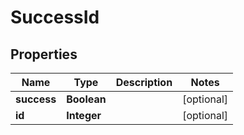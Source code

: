 

# SuccessId

## Properties

Name | Type | Description | Notes
------------ | ------------- | ------------- | -------------
**success** | **Boolean** |  |  [optional]
**id** | **Integer** |  |  [optional]



